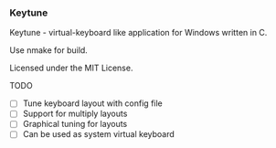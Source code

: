 ### Keytune

Keytune - virtual-keyboard like application for Windows written in C.

Use nmake for build. 

Licensed under the MIT License.

TODO
- [ ] Tune keyboard layout with config file
- [ ] Support for multiply layouts
- [ ] Graphical tuning for layouts
- [ ] Can be used as system virtual keyboard 